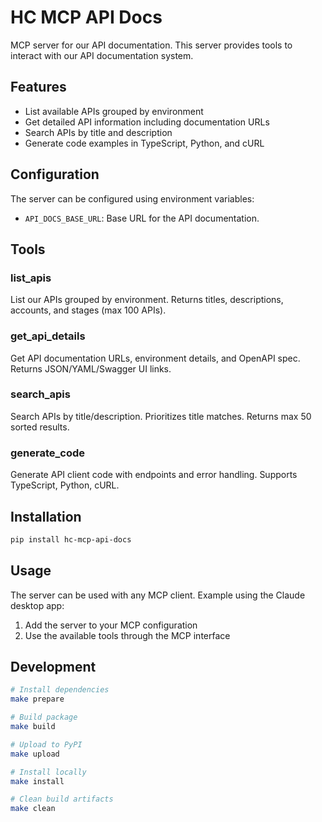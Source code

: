 # HC MCP API Docs

MCP server for our API documentation. This server provides tools to interact with our API documentation system.

## Features

- List available APIs grouped by environment
- Get detailed API information including documentation URLs
- Search APIs by title and description
- Generate code examples in TypeScript, Python, and cURL

## Configuration

The server can be configured using environment variables:

- `API_DOCS_BASE_URL`: Base URL for the API documentation.

## Tools

### list_apis
List our APIs grouped by environment. Returns titles, descriptions, accounts, and stages (max 100 APIs).

### get_api_details
Get API documentation URLs, environment details, and OpenAPI spec. Returns JSON/YAML/Swagger UI links.

### search_apis
Search APIs by title/description. Prioritizes title matches. Returns max 50 sorted results.

### generate_code
Generate API client code with endpoints and error handling. Supports TypeScript, Python, cURL.

## Installation

```bash
pip install hc-mcp-api-docs
```

## Usage

The server can be used with any MCP client. Example using the Claude desktop app:

1. Add the server to your MCP configuration
2. Use the available tools through the MCP interface

## Development

```bash
# Install dependencies
make prepare

# Build package
make build

# Upload to PyPI
make upload

# Install locally
make install

# Clean build artifacts
make clean
